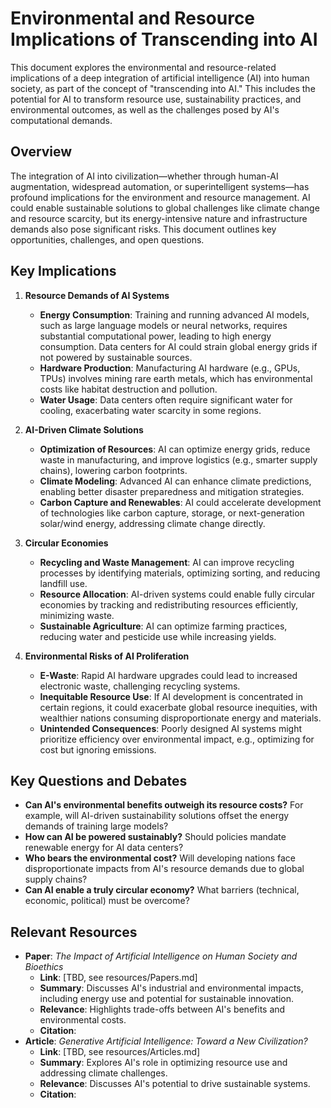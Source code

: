 # Environmental and Resource Implications of Transcending into AI

This document explores the environmental and resource-related implications of a deep integration of artificial intelligence (AI) into human society, as part of the concept of "transcending into AI." This includes the potential for AI to transform resource use, sustainability practices, and environmental outcomes, as well as the challenges posed by AI's computational demands.

## Overview
The integration of AI into civilization—whether through human-AI augmentation, widespread automation, or superintelligent systems—has profound implications for the environment and resource management. AI could enable sustainable solutions to global challenges like climate change and resource scarcity, but its energy-intensive nature and infrastructure demands also pose significant risks. This document outlines key opportunities, challenges, and open questions.

## Key Implications
1. **Resource Demands of AI Systems**
   - **Energy Consumption**: Training and running advanced AI models, such as large language models or neural networks, requires substantial computational power, leading to high energy consumption. Data centers for AI could strain global energy grids if not powered by sustainable sources.
   - **Hardware Production**: Manufacturing AI hardware (e.g., GPUs, TPUs) involves mining rare earth metals, which has environmental costs like habitat destruction and pollution.
   - **Water Usage**: Data centers often require significant water for cooling, exacerbating water scarcity in some regions.

2. **AI-Driven Climate Solutions**
   - **Optimization of Resources**: AI can optimize energy grids, reduce waste in manufacturing, and improve logistics (e.g., smarter supply chains), lowering carbon footprints.
   - **Climate Modeling**: Advanced AI can enhance climate predictions, enabling better disaster preparedness and mitigation strategies.
   - **Carbon Capture and Renewables**: AI could accelerate development of technologies like carbon capture, storage, or next-generation solar/wind energy, addressing climate change directly.

3. **Circular Economies**
   - **Recycling and Waste Management**: AI can improve recycling processes by identifying materials, optimizing sorting, and reducing landfill use.
   - **Resource Allocation**: AI-driven systems could enable fully circular economies by tracking and redistributing resources efficiently, minimizing waste.
   - **Sustainable Agriculture**: AI can optimize farming practices, reducing water and pesticide use while increasing yields.

4. **Environmental Risks of AI Proliferation**
   - **E-Waste**: Rapid AI hardware upgrades could lead to increased electronic waste, challenging recycling systems.
   - **Inequitable Resource Use**: If AI development is concentrated in certain regions, it could exacerbate global resource inequities, with wealthier nations consuming disproportionate energy and materials.
   - **Unintended Consequences**: Poorly designed AI systems might prioritize efficiency over environmental impact, e.g., optimizing for cost but ignoring emissions.

## Key Questions and Debates
- **Can AI's environmental benefits outweigh its resource costs?** For example, will AI-driven sustainability solutions offset the energy demands of training large models?
- **How can AI be powered sustainably?** Should policies mandate renewable energy for AI data centers?
- **Who bears the environmental cost?** Will developing nations face disproportionate impacts from AI's resource demands due to global supply chains?
- **Can AI enable a truly circular economy?** What barriers (technical, economic, political) must be overcome?

## Relevant Resources
- **Paper**: *The Impact of Artificial Intelligence on Human Society and Bioethics*  
  - **Link**: [TBD, see resources/Papers.md]  
  - **Summary**: Discusses AI's industrial and environmental impacts, including energy use and potential for sustainable innovation.  
  - **Relevance**: Highlights trade-offs between AI's benefits and environmental costs.  
  - **Citation**: 
- **Article**: *Generative Artificial Intelligence: Toward a New Civilization?*  
  - **Link**: [TBD, see resources/Articles.md]  
  - **Summary**: Explores AI's role in optimizing resource use and addressing climate challenges.  
  - **Relevance**: Discusses AI's potential to drive sustainable systems.  
  - **Citation**: 